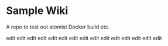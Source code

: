 # Sample Wiki

A repo to test out atomist Docker build etc.

edit
edit
edit
edit
edit
edit
edit
edit
edit
edit
edit
edit
edit
edit
edit
